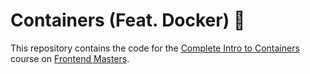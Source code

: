 # Containers (Feat. Docker) 🐳

This repository contains the code for the [Complete Intro to Containers](https://frontendmasters.com/courses/complete-intro-containers/) course on [Frontend Masters](https://frontendmasters.com/).
